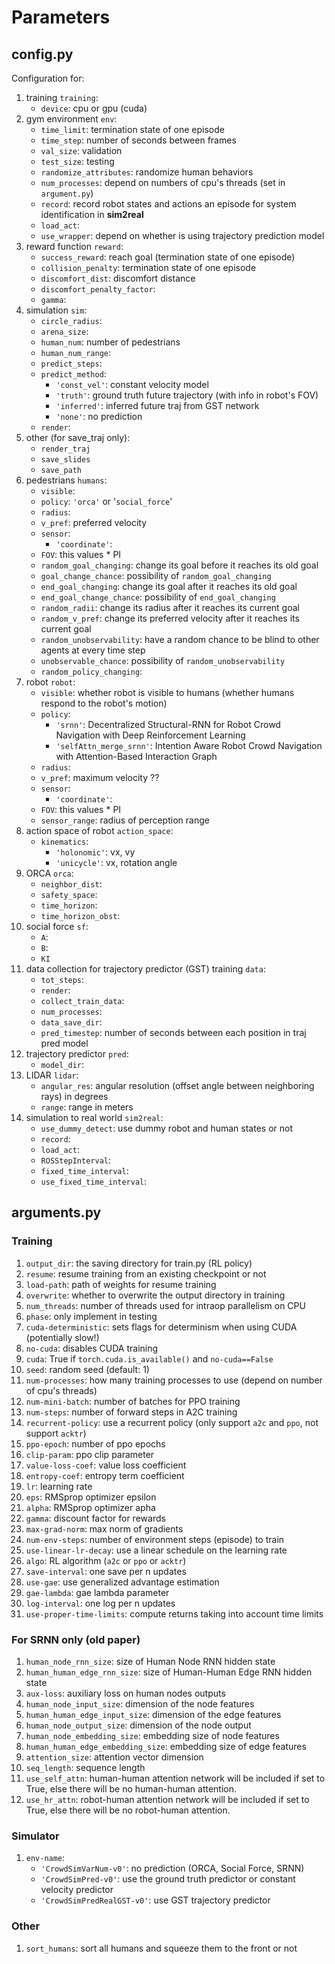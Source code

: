 # Parameters
## config.py
Configuration for:
1. training `training`:
    - `device`: cpu or gpu (cuda)
2. gym environment `env`:
    - `time_limit`: termination state of one episode
    - `time_step`: number of seconds between frames
    - `val_size`: validation
    - `test_size`: testing
    - `randomize_attributes`: randomize human behaviors
    - `num_processes`: depend on numbers of cpu's threads (set in `argument.py`)
    - `record`: record robot states and actions an episode for system identification in **sim2real**
    - `load_act`: 
    - `use_wrapper`: depend on whether is using trajectory prediction model
3. reward function `reward`:
    - `success_reward`: reach goal (termination state of one episode)
    - `collision_penalty`: termination state of one episode
    - `discomfort_dist`: discomfort distance
    - `discomfort_penalty_factor`:
    - `gamma`:
4. simulation `sim`:
    - `circle_radius`: 
    - `arena_size`: 
    - `human_num`: number of pedestrians
    - `human_num_range`: 
    - `predict_steps`: 
    - `predict_method`:
      - `'const_vel'`: constant velocity model
      - `'truth'`: ground truth future trajectory (with info in robot's FOV)
      - `'inferred'`: inferred future traj from GST network
      - `'none'`: no prediction
    - `render`: 
5. other (for save_traj only):
   - `render_traj`
   - `save_slides`
   - `save_path`
6. pedestrians `humans`:
   - `visible`:
   - `policy`: `'orca'` or '`social_force`'
   - `radius`:
   - `v_pref`: preferred velocity
   - `sensor`:
      - `'coordinate'`: 
   - `FOV`: this values * PI
   - `random_goal_changing`: change its goal before it reaches its old goal
   - `goal_change_chance`: possibility of `random_goal_changing`
   - `end_goal_changing`: change its goal after it reaches its old goal
   - `end_goal_change_chance`: possibility of `end_goal_changing`
   - `random_radii`: change its radius after it reaches its current goal
   - `random_v_pref`: change its preferred velocity after it reaches its current goal
   - `random_unobservability`: have a random chance to be blind to other agents at every time step
   - `unobservable_chance`: possibility of `random_unobservability`
   - `random_policy_changing`:
7. robot `robot`:
   - `visible`: whether robot is visible to humans (whether humans respond to the robot's motion)
   - `policy`:
      - `'srnn'`: Decentralized Structural-RNN for Robot Crowd Navigation with Deep Reinforcement Learning
      - `'selfAttn_merge_srnn'`: Intention Aware Robot Crowd Navigation with Attention-Based Interaction Graph
   - `radius`:
   - `v_pref`: maximum velocity ??
   - `sensor`:
      - `'coordinate'`: 
   - `FOV`: this values * PI
   - `sensor_range`: radius of perception range
8. action space of robot `action_space`:
   - `kinematics`:
     - `'holonomic'`: vx, vy
     - `'unicycle'`: vx, rotation angle
9. ORCA `orca`:
   - `neighbor_dist`:
   - `safety_space`:
   - `time_horizon`:
   - `time_horizon_obst`:
10. social force `sf`:
    - `A`:
    - `B`:
    - `KI`
11. data collection for trajectory predictor (GST) training `data`:
    - `tot_steps`:
    - `render`:
    - `collect_train_data`:
    - `num_processes`:
    - `data_save_dir`:
    - `pred_timestep`: number of seconds between each position in traj pred model
12. trajectory predictor `pred`:
    - `model_dir`: 
13. LIDAR `lidar`:
    - `angular_res`: angular resolution (offset angle between neighboring rays) in degrees
    - `range`: range in meters
14. simulation to real world `sim2real`:
    - `use_dummy_detect`: use dummy robot and human states or not
    - `record`:
    - `load_act`:
    - `ROSStepInterval`:
    - `fixed_time_interval`:
    - `use_fixed_time_interval`:

## arguments.py
### Training
1. `output_dir`: the saving directory for train.py (RL policy)
2. `resume`: resume training from an existing checkpoint or not
3. `load-path`: path of weights for resume training
4. `overwrite`: whether to overwrite the output directory in training
5. `num_threads`: number of threads used for intraop parallelism on CPU
6. `phase`: only implement in testing
7. `cuda-deterministic`: sets flags for determinism when using CUDA (potentially slow!)
8. `no-cuda`: disables CUDA training
9. `cuda`: True if `torch.cuda.is_available()` and `no-cuda==False`
10. `seed`: random seed (default: 1)
11. `num-processes`: how many training processes to use (depend on number of cpu's threads)
12. `num-mini-batch`: number of batches for PPO training
13. `num-steps`: number of forward steps in A2C training
14. `recurrent-policy`: use a recurrent policy (only support `a2c` and `ppo`, not support `acktr`)
15. `ppo-epoch`: number of ppo epochs
16. `clip-param`: ppo clip parameter
17. `value-loss-coef`: value loss coefficient
18. `entropy-coef`: entropy term coefficient
19. `lr`: learning rate
20. `eps`: RMSprop optimizer epsilon
21. `alpha`: RMSprop optimizer apha
22. `gamma`: discount factor for rewards
23. `max-grad-norm`: max norm of gradients
24. `num-env-steps`: number of environment steps (episode) to train
25. `use-linear-lr-decay`: use a linear schedule on the learning rate
26. `algo`: RL algorithm (`a2c` or `ppo` or `acktr`)
27. `save-interval`: one save per n updates
28. `use-gae`: use generalized advantage estimation
29. `gae-lambda`: gae lambda parameter
30. `log-interval`: one log per n updates
31. `use-proper-time-limits`: compute returns taking into account time limits
### For SRNN only (old paper)
1. `human_node_rnn_size`: size of Human Node RNN hidden state
2. `human_human_edge_rnn_size`: size of Human-Human Edge RNN hidden state
3. `aux-loss`: auxiliary loss on human nodes outputs
4. `human_node_input_size`: dimension of the node features
5. `human_human_edge_input_size`: dimension of the edge features
6. `human_node_output_size`: dimension of the node output
7. `human_node_embedding_size`: embedding size of node features
8. `human_human_edge_embedding_size`: embedding size of edge features
9. `attention_size`: attention vector dimension
10. `seq_length`: sequence length
11. `use_self_attn`: human-human attention network will be included if set to True, else there will be no human-human attention.
12. `use_hr_attn`: robot-human attention network will be included if set to True, else there will be no robot-human attention.
### Simulator
1. `env-name`:
    - `'CrowdSimVarNum-v0'`: no prediction (ORCA, Social Force, SRNN) 
    - `'CrowdSimPred-v0'`: use the ground truth predictor or constant velocity predictor 
    - `'CrowdSimPredRealGST-v0'`: use GST trajectory predictor
### Other
1. `sort_humans`: sort all humans and squeeze them to the front or not